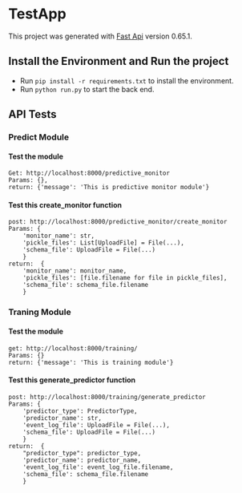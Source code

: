 # TestApp

This project was generated with [Fast Api](https://fastapi.tiangolo.com) version 0.65.1.

## Install the Environment and Run the project

- Run `pip install -r requirements.txt` to install the environment.
- Run `python run.py` to start the back end.

## API Tests

### Predict Module

#### Test the module

```
Get: http://localhost:8000/predictive_monitor
Params: {},
return: {'message': 'This is predictive monitor module'}
```

#### Test this create_monitor function

```
post: http://localhost:8000/predictive_monitor/create_monitor
Params: {
    'monitor_name': str, 
    'pickle_files': List[UploadFile] = File(...),
    'schema_file': UploadFile = File(...)
    }
return:  {
    'monitor_name': monitor_name, 
    'pickle_files': [file.filename for file in pickle_files],
    'schema_file': schema_file.filename
    }
```

### Traning Module

#### Test the module

```
get: http://localhost:8000/training/
Params: {}
return: {'message': 'This is training module'}
```

#### Test this generate_predictor function

```
post: http://localhost:8000/training/generate_predictor
Params: {
    'predictor_type': PredictorType, 
    'predictor_name': str, 
    'event_log_file': UploadFile = File(...),
    'schema_file': UploadFile = File(...)
    }
return:  {
    "predictor_type": predictor_type, 
    'predictor_name': predictor_name,
    'event_log_file': event_log_file.filename, 
    'schema_file': schema_file.filename
    }
```
